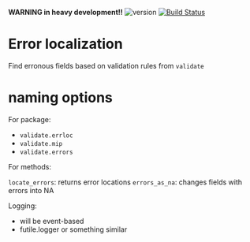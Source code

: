 __WARNING in heavy development!!__
![version](http://www.r-pkg.org/badges/version/validate.errloc)
[![Build Status](https://travis-ci.org/data-cleaning/validate.errloc.svg)](https://travis-ci.org/data-cleaning/validate.errloc)
# Error localization

Find erronous fields based on validation rules from `validate`


# naming options

For package:

- `validate.errloc`
- `validate.mip`
- `validate.errors`

For methods:

`locate_errors`: returns error locations
`errors_as_na`: changes fields with errors into NA

Logging:

- will be event-based
- futile.logger or something similar





